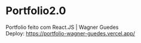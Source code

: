 # Portfolio2.0
 Portfolio feito com React.JS | Wagner Guedes <br/>
 Deploy: https://portfolio-wagner-guedes.vercel.app/
